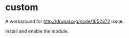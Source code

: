 custom
======
A workaround for http://drupal.org/node/1052372 issue.

Install and enable the module.